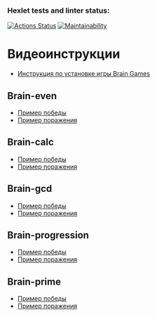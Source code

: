 ### Hexlet tests and linter status:
[![Actions Status](https://github.com/ZamSergey/php-project-45/actions/workflows/hexlet-check.yml/badge.svg)](https://github.com/ZamSergey/php-project-45/actions)
[![Maintainability](https://api.codeclimate.com/v1/badges/a6c7c0d6a36b89fd74b4/maintainability)](https://codeclimate.com/github/ZamSergey/php-project-45/maintainability)

# Видеоинструкции
- [Инструкция по установке игры Brain Games](https://asciinema.org/a/74fFtBZ3AyIuE5UzbcpPsmBkt)

## Brain-even
- [Пример победы](https://asciinema.org/a/bh5xgUGegByCmG99FVeZjKbaf)
- [Пример поражения](https://asciinema.org/a/Rvi9wPfSsNdZv6QohlqwnxjBT)

## Brain-calc
- [Пример победы](https://asciinema.org/a/Wei15os0VsplkgZcdILdIWZiW)
- [Пример поражения](https://asciinema.org/a/X0S9BYMBXkbGTzz5aV6XF0q9j)

## Brain-gcd
- [Пример победы](https://asciinema.org/a/aAAUoliE0hKnNGt1xHygHQhl4)
- [Пример поражения](https://asciinema.org/a/pbLnc4SYt2uoKa2Zt2VB1iKdT)

 ## Brain-progression
- [Пример победы](https://asciinema.org/a/VtwmDAV33mfwrA9YP0GaGMDEq)
- [Пример поражения](https://asciinema.org/a/h2XKIOCWZZb29GYgq03bPBNVY)

 ## Brain-prime
- [Пример победы](https://asciinema.org/a/IbAjz4fwRQrPJJuTX2w1eeoc0)
- [Пример поражения](https://asciinema.org/a/6RkPULJluSItmCRJNrsIJgBkx)
